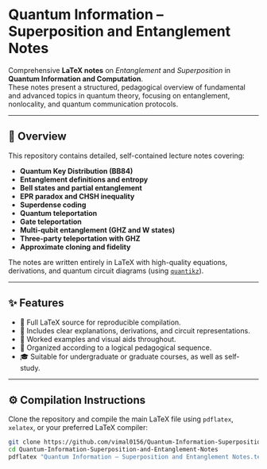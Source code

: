 # Quantum Information – Superposition and Entanglement Notes

Comprehensive **LaTeX notes** on *Entanglement* and *Superposition* in **Quantum Information and Computation**.  
These notes present a structured, pedagogical overview of fundamental and advanced topics in quantum theory, focusing on entanglement, nonlocality, and quantum communication protocols.

---

## 📘 Overview

This repository contains detailed, self-contained lecture notes covering:

- **Quantum Key Distribution (BB84)**
- **Entanglement definitions and entropy**
- **Bell states and partial entanglement**
- **EPR paradox and CHSH inequality**
- **Superdense coding**
- **Quantum teleportation**
- **Gate teleportation**
- **Multi-qubit entanglement (GHZ and W states)**
- **Three-party teleportation with GHZ**
- **Approximate cloning and fidelity**

The notes are written entirely in LaTeX with high-quality equations, derivations, and quantum circuit diagrams (using [`quantikz`](https://ctan.org/pkg/quantikz)).

---

## ✨ Features

- 📄 Full LaTeX source for reproducible compilation.  
- 🔬 Includes clear explanations, derivations, and circuit representations.  
- 🧮 Worked examples and visual aids throughout.  
- 🧭 Organized according to a logical pedagogical sequence.  
- 🎓 Suitable for undergraduate or graduate courses, as well as self-study.

---

## ⚙️ Compilation Instructions

Clone the repository and compile the main LaTeX file using `pdflatex`, `xelatex`, or your preferred LaTeX compiler:

```bash
git clone https://github.com/vimal0156/Quantum-Information-Superposition-and-Entanglement-Notes.git
cd Quantum-Information-Superposition-and-Entanglement-Notes
pdflatex "Quantum Information – Superposition and Entanglement Notes.tex"
